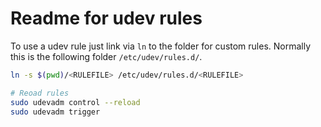 # Readme for udev rules

To use a udev rule just link via `ln` to the folder for custom rules. Normally this is the following folder `/etc/udev/rules.d/`.

```bash
ln -s $(pwd)/<RULEFILE> /etc/udev/rules.d/<RULEFILE>

# Reoad rules
sudo udevadm control --reload
sudo udevadm trigger
```
